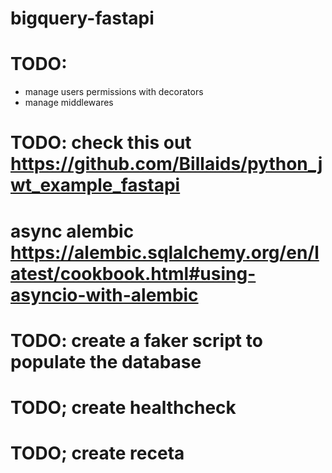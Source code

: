 # bigquery-fastapi

# TODO:

- manage users permissions with decorators
- manage middlewares

# TODO: check this out https://github.com/Billaids/python_jwt_example_fastapi

# async alembic https://alembic.sqlalchemy.org/en/latest/cookbook.html#using-asyncio-with-alembic

# TODO: create a faker script to populate the database

# TODO; create healthcheck

# TODO; create receta
